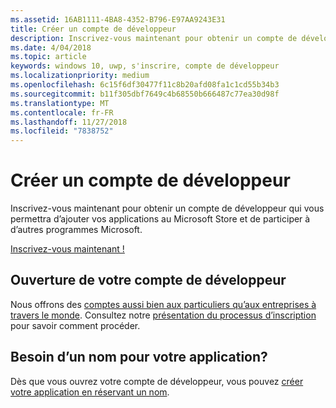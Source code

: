 ```yaml
---
ms.assetid: 16AB1111-4BA8-4352-B796-E97AA9243E31
title: Créer un compte de développeur
description: Inscrivez-vous maintenant pour obtenir un compte de développeur qui vous permettra d’ajouter vos applications au Microsoft Store et de participer à d’autres programmes Microsoft.
ms.date: 4/04/2018
ms.topic: article
keywords: windows 10, uwp, s'inscrire, compte de développeur
ms.localizationpriority: medium
ms.openlocfilehash: 6c15f6df30477f11c8b20afd08fa1c1cd55b34b3
ms.sourcegitcommit: b11f305dbf7649c4b68550b666487c77ea30d98f
ms.translationtype: MT
ms.contentlocale: fr-FR
ms.lasthandoff: 11/27/2018
ms.locfileid: "7838752"
---
```

# <a name="create-a-developer-account"></a>Créer un compte de développeur

Inscrivez-vous maintenant pour obtenir un compte de développeur qui vous permettra d’ajouter vos applications au Microsoft Store et de participer à d’autres programmes Microsoft.

[Inscrivez-vous maintenant !](http://go.microsoft.com/fwlink/p/?LinkId=615100)

## <a name="opening-your-developer-account"></a>Ouverture de votre compte de développeur

Nous offrons des [comptes aussi bien aux particuliers qu’aux entreprises à travers le monde](../publish/account-types-locations-and-fees.md). Consultez notre [présentation du processus d’inscription](../publish/opening-a-developer-account.md) pour savoir comment procéder.

## <a name="have-a-name-for-your-app"></a>Besoin d’un nom pour votre application?

Dès que vous ouvrez votre compte de développeur, vous pouvez [créer votre application en réservant un nom](https://msdn.microsoft.com/library/windows/apps/JJ657967).

